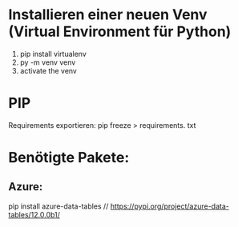 # Installieren einer neuen Venv (Virtual Environment für Python)

1. pip install virtualenv
2. py -m venv venv
3. activate the venv

# PIP

Requirements exportieren:
pip freeze > requirements. txt


# Benötigte Pakete:

## Azure:

pip install azure-data-tables // https://pypi.org/project/azure-data-tables/12.0.0b1/

